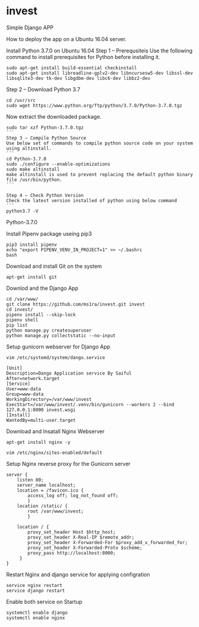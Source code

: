 # invest
Simple Django APP

How to deploy the app on a Ubuntu 16.04 server.

Install Python 3.7.0 on Ubuntu 16.04
Step 1 – Prerequsiteis
Use the following command to install prerequisites for Python before installing it.
```
sudo apt-get install build-essential checkinstall
sudo apt-get install libreadline-gplv2-dev libncursesw5-dev libssl-dev libsqlite3-dev tk-dev libgdbm-dev libc6-dev libbz2-dev
```
Step 2 – Download Python 3.7
```
cd /usr/src
sudo wget https://www.python.org/ftp/python/3.7.0/Python-3.7.0.tgz
````
Now extract the downloaded package.
````
sudo tar xzf Python-3.7.0.tgz
```
Step 3 – Compile Python Source
Use below set of commands to compile python source code on your system using altinstall.
```
cd Python-3.7.0
sudo ./configure --enable-optimizations
sudo make altinstall
make altinstall is used to prevent replacing the default python binary file /usr/bin/python.
```

Step 4 – Check Python Version
Check the latest version installed of python using below command
```
python3.7 -V
````
Python-3.7.0

Install Pipenv package useing pip3 
```
pip3 install pipenv 
echo "export PIPENV_VENV_IN_PROJECT=1" >> ~/.bashrc
bash
```

Download and install Git on the system
```
apt-get install git
```
Downlod and the Django App
```
cd /var/www/
git clone https://github.com/ms1ra/invest.git invest 
cd invest/
pipenv install --skip-lock
pipenv shell
pip list
python manage.py createsuperuser
python manage.py collectstatic --no-input
```
Setup gunicorn webserver for Django App
```
vim /etc/systemd/system/dango.service
```
```
[Unit]
Description=Dango Application service By Saiful
After=network.target
[Service]
User=www-data
Group=www-data
WorkingDirectory=/var/www/invest
ExecStart=/var/www/invest/.venv/bin/gunicorn --workers 2 --bind 127.0.0.1:8000 invest.wsgi
[Install]
WantedBy=multi-user.target
```

Download and Insatall Nginx Webserver 
```
apt-get install nginx -y
```
```
vim /etc/nginx/sites-enabled/default
```
Setup Nginx reverse proxy for the Gunicorn server

```
server {
    listen 80;
    server_name localhost;
    location = /favicon.ico {
        access_log off; log_not_found off;
        }
    location /static/ {
        root /var/www/invest;
        }

    location / {
        proxy_set_header Host $http_host;
        proxy_set_header X-Real-IP $remote_addr;
        proxy_set_header X-Forwarded-For $proxy_add_x_forwarded_for;
        proxy_set_header X-Forwarded-Proto $scheme;
        proxy_pass http://localhost:8000;
     }
}
```
Restart Nginx and django service for applying configration
```
service nginx restart
service django restart
````
Enable both service on Startup

```
systemctl enable django
systemctl enable nginx
```